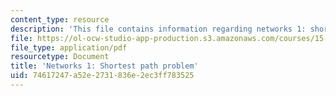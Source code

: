```yaml
---
content_type: resource
description: 'This file contains information regarding networks 1: shortest path problem.'
file: https://ol-ocw-studio-app-production.s3.amazonaws.com/courses/15-053-optimization-methods-in-management-science-spring-2013/74617247a52e2731836e2ec3ff783525_MIT15_053S13_lec15.pdf
file_type: application/pdf
resourcetype: Document
title: 'Networks 1: Shortest path problem'
uid: 74617247-a52e-2731-836e-2ec3ff783525
---
```

